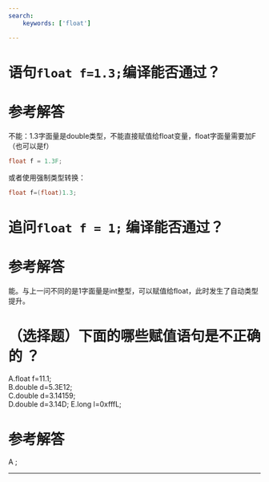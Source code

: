 ```yaml
---
search:
    keywords: ['float']

---
```



# 语句`float f=1.3;`编译能否通过？

# 参考解答

不能：1.3字面量是double类型，不能直接赋值给float变量，float字面量需要加F（也可以是f）
```java
float f = 1.3F;  
```
或者使用强制类型转换：
```java
float f=(float)1.3;
```

# 追问`float f = 1;` 编译能否通过？

# 参考解答

能。与上一问不同的是1字面量是int整型，可以赋值给float，此时发生了自动类型提升。


# （选择题）下面的哪些赋值语句是不正确的 ？

A.float f=11.1;  
B.double d=5.3E12;  
C.double d=3.14159;  
D.double d=3.14D;
E.long l=0xfffL;

# 参考解答

A ;

---




